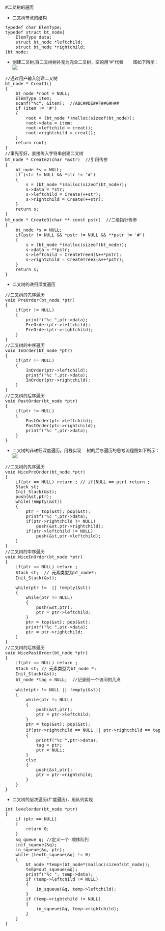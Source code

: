 #二叉树的遍历
- 二叉树节点的结构
<pre>typedef char ElemType;
typedef struct bt_node{
	ElemType data;
	struct bt_node *leftchild;
	struct bt_node *rightchild;
}bt_node;</pre>
- 创建二叉树,将二叉树树补充为完全二叉树，空的用“#”代替
　　图如下所示： 
![](https://i.imgur.com/9oul26i.png)
<pre>
//通过用户输入创建二叉树
bt_node * Creat1() 
{
	bt_node *root = NULL;
	ElemType item;
	scanf("%c", &item);  //ABC##DE##F##G#H##
	if (item != '#') 
	{
		root = (bt_node *)malloc(sizeof(bt_node));
		root->data = item;
		root->leftchild = creat();
		root->rightchild = creat();
	}
	return root;
}
//事先写好，直接传入字符串创建二叉树
bt_node * Create2(char *&str)  //引用传参
{
	bt_node *s = NULL;
	if (str != NULL && *str != '#')
	{
		s = (bt_node *)malloc(sizeof(bt_node));
		s->data = *str;
		s->leftchild = Create(++str);
		s->rightchild = Create(++str);
	}
	return s;
}
bt_node * Create3(char ** const pstr)  //二级指针传参
{
	bt_node *s = NULL;
	if(pstr != NULL && *pstr != NULL && **pstr != '#')
	{
		s = (bt_node *)malloc(sizeof(bt_node));
		s->data = **pstr;
		s->leftchild = CreateTree3(&++*pstr);
		s->rightchild = CreateTree3(&++*pstr);
	}
	return s;
}</pre>
- 二叉树的递归深度遍历
<pre>
//二叉树的先序遍历
void PreOrder(bt_node *ptr)
{
	if(ptr != NULL)
	{
		printf("%c ",ptr->data);
		PreOrder(ptr->leftchild);
		PreOrder(ptr->rightchild);
	}
}
//二叉树的中序遍历
void InOrder(bt_node *ptr)
{
	if(ptr != NULL)
	{
		InOrder(ptr->leftchild);
		printf("%c ",ptr->data);
		InOrder(ptr->rightchild);
	}
}
//二叉树的后序遍历
void PastOrder(bt_node *ptr)
{
	if(ptr != NULL)
	{
		PastOrder(ptr->leftchild);
		PastOrder(ptr->rightchild);	
		printf("%c ",ptr->data);
	}
}</pre>
- 二叉树的非递归深度遍历，用栈实现
　树的后序遍历的思考流程图如下所示：
![](https://i.imgur.com/xXw2oxs.png)
<pre>
//二叉树的先序遍历
void NicePreOrder(bt_node *ptr)
{
	if(ptr == NULL) return ; // if(NULL == ptr) return ;
	Stack st;
	Init_Stack(&st);
	push(&st,ptr);
	while(!empty(&st))
	{
		ptr = top(&st); pop(&st);
		printf("%c ",ptr->data);
		if(ptr->rightchild != NULL)
			push(&st,ptr->rightchild);
		if(ptr->leftchild != NULL)
			push(&st,ptr->leftchild);
	}
}
//二叉树的中序遍历
void NiceInOrder(bt_node *ptr)
{
	if(ptr == NULL) return ;
	Stack st;  // 元素类型为bt_node*;
	Init_Stack(&st);

	while(ptr !=  || !empty(&st))
	{
		while(ptr != NULL)
		{
			push(&st,ptr);
			ptr = ptr->leftchild;
		}
		ptr = top(&st); pop(&st);
		printf("%c ",ptr->data);
		ptr = ptr->rightchild;
	}
}</pr>
//二叉树的后序遍历
void NicePastOrder(bt_node *ptr)
{
	if(ptr == NULL) return ;
	Stack st; // 元素类型为bt_node *;
	Init_Stack(&st);
	bt_node *tag = NULL;  //记录前一个访问的几点

	while(ptr != NULL || !empty(&st))
	{
		while(ptr != NULL)
		{
			push(&st,ptr);
			ptr = ptr->leftchild;
		}
		ptr = top(&st); pop(&st);
		if(ptr->rightchild == NULL || ptr->rightchild == tag)  //该节点无左右孩子节点或者右节点已访问过，则打印
		{
			printf("%c ",ptr->data);
			tag = ptr;
			ptr = NULL;
		}
		else 
		{
			push(&st,ptr);
			ptr = ptr->rightchild;
		}
	}
}</pre>

- 二叉树的层次遍历(广度遍历)，用队列实现
<pre>
int levelorder(bt_node *ptr)
{
	if (ptr == NULL)
	{
		return 0;
	}
	sq_queue q; //定义一个 顺序队列 
	init_squeue(&q);
	in_squeue(&q, ptr);
	while (lenth_squeue(&q) != 0)
	{
		bt_node *temp=(bt_node*)malloc(sizeof(bt_node));
		temp=out_squeue(&q);
		printf("%c ", temp->data);
		if (temp->leftchild != NULL)
		{
			in_squeue(&q, temp->leftchild);
		}
		if (temp->rightchild != NULL)
		{
			in_squeue(&q, temp->rightchild);
		}
	}
}
</pre>

